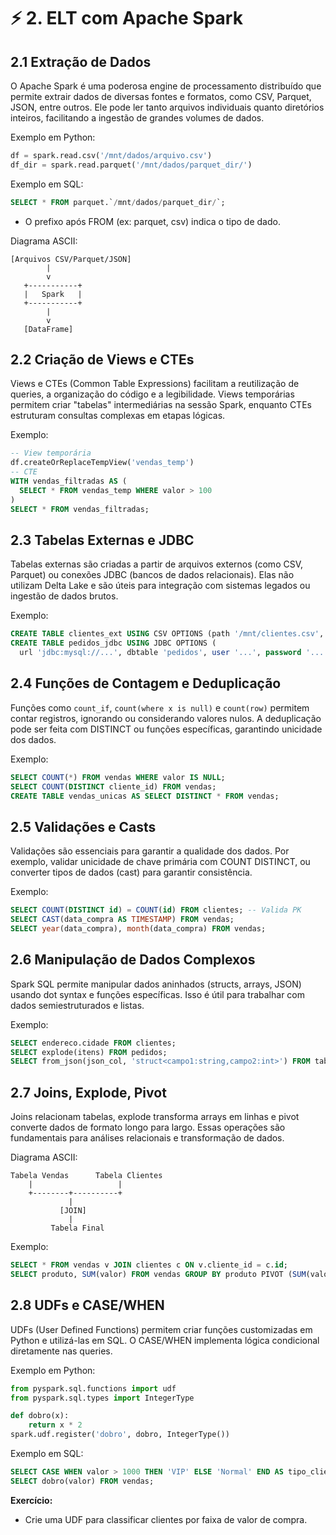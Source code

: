 # ⚡ 2. ELT com Apache Spark

## 2.1 Extração de Dados
O Apache Spark é uma poderosa engine de processamento distribuído que permite extrair dados de diversas fontes e formatos, como CSV, Parquet, JSON, entre outros. Ele pode ler tanto arquivos individuais quanto diretórios inteiros, facilitando a ingestão de grandes volumes de dados.

Exemplo em Python:
```python
df = spark.read.csv('/mnt/dados/arquivo.csv')
df_dir = spark.read.parquet('/mnt/dados/parquet_dir/')
```
Exemplo em SQL:
```sql
SELECT * FROM parquet.`/mnt/dados/parquet_dir/`;
```
- O prefixo após FROM (ex: parquet, csv) indica o tipo de dado.

Diagrama ASCII:
```
[Arquivos CSV/Parquet/JSON]
        |
        v
   +-----------+
   |   Spark   |
   +-----------+
        |
        v
   [DataFrame]
```

## 2.2 Criação de Views e CTEs
Views e CTEs (Common Table Expressions) facilitam a reutilização de queries, a organização do código e a legibilidade. Views temporárias permitem criar "tabelas" intermediárias na sessão Spark, enquanto CTEs estruturam consultas complexas em etapas lógicas.

Exemplo:
```sql
-- View temporária
df.createOrReplaceTempView('vendas_temp')
-- CTE
WITH vendas_filtradas AS (
  SELECT * FROM vendas_temp WHERE valor > 100
)
SELECT * FROM vendas_filtradas;
```

## 2.3 Tabelas Externas e JDBC
Tabelas externas são criadas a partir de arquivos externos (como CSV, Parquet) ou conexões JDBC (bancos de dados relacionais). Elas não utilizam Delta Lake e são úteis para integração com sistemas legados ou ingestão de dados brutos.

Exemplo:
```sql
CREATE TABLE clientes_ext USING CSV OPTIONS (path '/mnt/clientes.csv', header 'true');
CREATE TABLE pedidos_jdbc USING JDBC OPTIONS (
  url 'jdbc:mysql://...', dbtable 'pedidos', user '...', password '...');
```

## 2.4 Funções de Contagem e Deduplicação
Funções como `count_if`, `count(where x is null)` e `count(row)` permitem contar registros, ignorando ou considerando valores nulos. A deduplicação pode ser feita com DISTINCT ou funções específicas, garantindo unicidade dos dados.

Exemplo:
```sql
SELECT COUNT(*) FROM vendas WHERE valor IS NULL;
SELECT COUNT(DISTINCT cliente_id) FROM vendas;
CREATE TABLE vendas_unicas AS SELECT DISTINCT * FROM vendas;
```

## 2.5 Validações e Casts
Validações são essenciais para garantir a qualidade dos dados. Por exemplo, validar unicidade de chave primária com COUNT DISTINCT, ou converter tipos de dados (cast) para garantir consistência.

Exemplo:
```sql
SELECT COUNT(DISTINCT id) = COUNT(id) FROM clientes; -- Valida PK
SELECT CAST(data_compra AS TIMESTAMP) FROM vendas;
SELECT year(data_compra), month(data_compra) FROM vendas;
```

## 2.6 Manipulação de Dados Complexos
Spark SQL permite manipular dados aninhados (structs, arrays, JSON) usando dot syntax e funções específicas. Isso é útil para trabalhar com dados semiestruturados e listas.

Exemplo:
```sql
SELECT endereco.cidade FROM clientes;
SELECT explode(itens) FROM pedidos;
SELECT from_json(json_col, 'struct<campo1:string,campo2:int>') FROM tabela_json;
```

## 2.7 Joins, Explode, Pivot
Joins relacionam tabelas, explode transforma arrays em linhas e pivot converte dados de formato longo para largo. Essas operações são fundamentais para análises relacionais e transformação de dados.

Diagrama ASCII:
```
Tabela Vendas      Tabela Clientes
    |                   |
    +--------+----------+
             |
           [JOIN]
             |
         Tabela Final
```

Exemplo:
```sql
SELECT * FROM vendas v JOIN clientes c ON v.cliente_id = c.id;
SELECT produto, SUM(valor) FROM vendas GROUP BY produto PIVOT (SUM(valor) FOR produto IN ('A', 'B', 'C'));
```

## 2.8 UDFs e CASE/WHEN
UDFs (User Defined Functions) permitem criar funções customizadas em Python e utilizá-las em SQL. O CASE/WHEN implementa lógica condicional diretamente nas queries.

Exemplo em Python:
```python
from pyspark.sql.functions import udf
from pyspark.sql.types import IntegerType

def dobro(x):
    return x * 2
spark.udf.register('dobro', dobro, IntegerType())
```
Exemplo em SQL:
```sql
SELECT CASE WHEN valor > 1000 THEN 'VIP' ELSE 'Normal' END AS tipo_cliente FROM vendas;
SELECT dobro(valor) FROM vendas;
```

**Exercício:**
- Crie uma UDF para classificar clientes por faixa de valor de compra. 